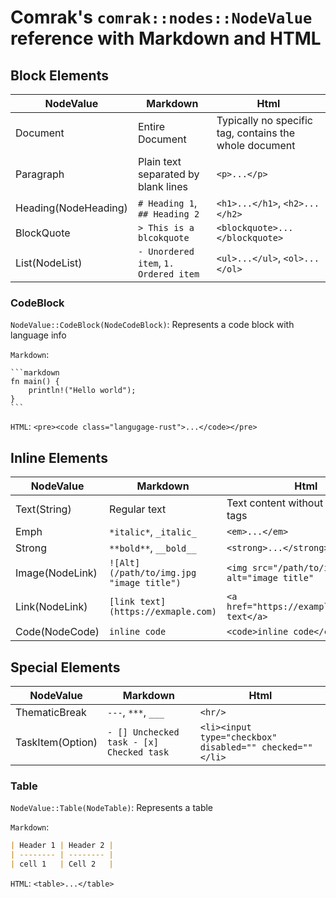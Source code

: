 # Comrak's `comrak::nodes::NodeValue` reference with Markdown and HTML

## Block Elements

| NodeValue            | Markdown                              | Html                                                   |
| -------------------- | ------------------------------------- | ------------------------------------------------------ |
| Document             | Entire Document                       | Typically no specific tag, contains the whole document |
| Paragraph            | Plain text separated by blank lines   | `<p>...</p>`                                           |
| Heading(NodeHeading) | `# Heading 1`, `## Heading 2`         | `<h1>...</h1>`, `<h2>...</h2>`                         |
| BlockQuote           | `> This is a blcokquote`              | `<blockquote>...</blockquote>`                         |
| List(NodeList)       | `- Unordered item`, `1. Ordered item` | `<ul>...</ul>`, `<ol>...</ol>`                         |

### CodeBlock

`NodeValue::CodeBlock(NodeCodeBlock)`: Represents a code block with language info

`Markdown`:

````text
```markdown
fn main() {
    println!("Hello world");
}
```
````

`HTML`: `<pre><code class="langugage-rust">...</code></pre>`

## Inline Elements

| NodeValue       | Markdown                                 | Html                                            |
| --------------- | ---------------------------------------- | ----------------------------------------------- |
| Text(String)    | Regular text                             | Text content without specific tags              |
| Emph            | `*italic*`, `_italic_`                   | `<em>...</em>`                                  |
| Strong          | `**bold**`, `__bold__`                   | `<strong>...</strong>`                          |
| Image(NodeLink) | `![Alt](/path/to/img.jpg "image title")` | `<img src="/path/to/img.jpg" alt="image title"` |
| Link(NodeLink)  | `[link text](https://exmaple.com)`       | `<a href="https://example.com">link text</a>`   |
| Code(NodeCode)  | `inline code`                            | `<code>inline code</code>`                      |

## Special Elements

| NodeValue              | Markdown                                 | Html                                                     |
| ---------------------- | ---------------------------------------- | -------------------------------------------------------- |
| ThematicBreak          | `---`, `***`, `___`                      | `<hr/>`                                                  |
| TaskItem(Option<char>) | `- [] Unchecked task - [x] Checked task` | `<li><input type="checkbox" disabled="" checked=""</li>` |

### Table

`NodeValue::Table(NodeTable)`: Represents a table

`Markdown`:

```markdown
| Header 1 | Header 2 |
| -------- | -------- |
| cell 1   | Cell 2   |
```

`HTML`: `<table>...</table>`

